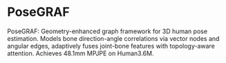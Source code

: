 # PoseGRAF
​PoseGRAF: Geometry-enhanced graph framework for 3D human pose estimation. Models bone direction-angle correlations via vector nodes and angular edges, adaptively fuses joint-bone features with topology-aware attention. Achieves ​48.1mm MPJPE​ on Human3.6M. 

